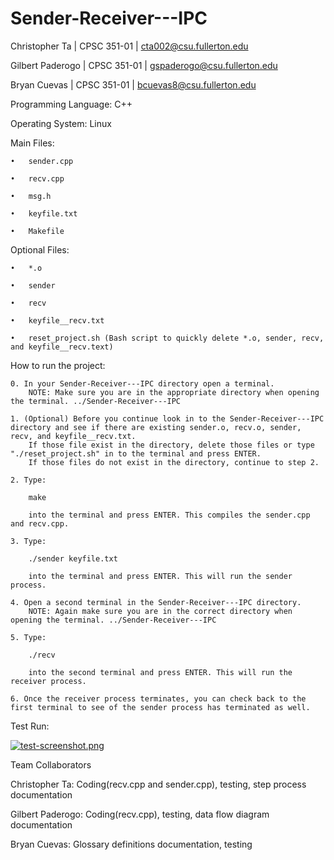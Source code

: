 # Sender-Receiver---IPC


Christopher Ta      |       CPSC 351-01       |       cta002@csu.fullerton.edu

Gilbert Paderogo    |       CPSC 351-01       |       gspaderogo@csu.fullerton.edu

Bryan Cuevas        |       CPSC 351-01       |       bcuevas8@csu.fullerton.edu


Programming Language: C++

Operating System: Linux


Main Files:

    •   sender.cpp

    •   recv.cpp

    •   msg.h

    •   keyfile.txt

    •   Makefile

Optional Files:

    •   *.o

    •   sender

    •   recv

    •   keyfile__recv.txt

    •   reset_project.sh (Bash script to quickly delete *.o, sender, recv, and keyfile__recv.text)

How to run the project:

    0. In your Sender-Receiver---IPC directory open a terminal.
        NOTE: Make sure you are in the appropriate directory when opening the terminal. ../Sender-Receiver---IPC

    1. (Optional) Before you continue look in to the Sender-Receiver---IPC directory and see if there are existing sender.o, recv.o, sender, recv, and keyfile__recv.txt.
        If those file exist in the directory, delete those files or type "./reset_project.sh" in to the terminal and press ENTER.
        If those files do not exist in the directory, continue to step 2.

    2. Type:

        make

        into the terminal and press ENTER. This compiles the sender.cpp and recv.cpp.

    3. Type:

        ./sender keyfile.txt

        into the terminal and press ENTER. This will run the sender process.

    4. Open a second terminal in the Sender-Receiver---IPC directory.
        NOTE: Again make sure you are in the correct directory when opening the terminal. ../Sender-Receiver---IPC

    5. Type:

        ./recv

        into the second terminal and press ENTER. This will run the receiver process.

    6. Once the receiver process terminates, you can check back to the first terminal to see of the sender process has terminated as well.


Test Run:

[![test-screenshot.png](https://i.postimg.cc/WzxTNKBC/test-screenshot.png)](https://postimg.cc/D4Qt5CyP)


Team Collaborators

Christopher Ta: Coding(recv.cpp and sender.cpp), testing, step process documentation

Gilbert Paderogo: Coding(recv.cpp), testing, data flow diagram documentation

Bryan Cuevas: Glossary definitions documentation, testing
